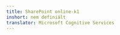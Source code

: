 ```yaml
---
title: SharePoint online-k1
inshort: nem definiált
translator: Microsoft Cognitive Services
---
```




